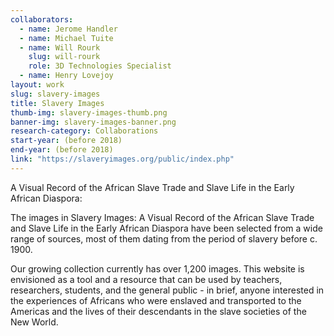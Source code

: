 ```yaml
---
collaborators: 
  - name: Jerome Handler
  - name: Michael Tuite
  - name: Will Rourk
    slug: will-rourk
    role: 3D Technologies Specialist
  - name: Henry Lovejoy
layout: work
slug: slavery-images
title: Slavery Images
thumb-img: slavery-images-thumb.png
banner-img: slavery-images-banner.png
research-category: Collaborations
start-year: (before 2018)
end-year: (before 2018)
link: "https://slaveryimages.org/public/index.php"
---
```

A Visual Record of the African Slave Trade and Slave Life in the Early African Diaspora:

The images in Slavery Images: A Visual Record of the African Slave Trade and Slave Life in the Early African Diaspora have been selected from a wide range of sources, most of them dating from the period of slavery before c. 1900. 

Our growing collection currently has over 1,200 images. This website is envisioned as a tool and a resource that can be used by teachers, researchers, students, and the general public - in brief, anyone interested in the experiences of Africans who were enslaved and transported to the Americas and the lives of their descendants in the slave societies of the New World. 